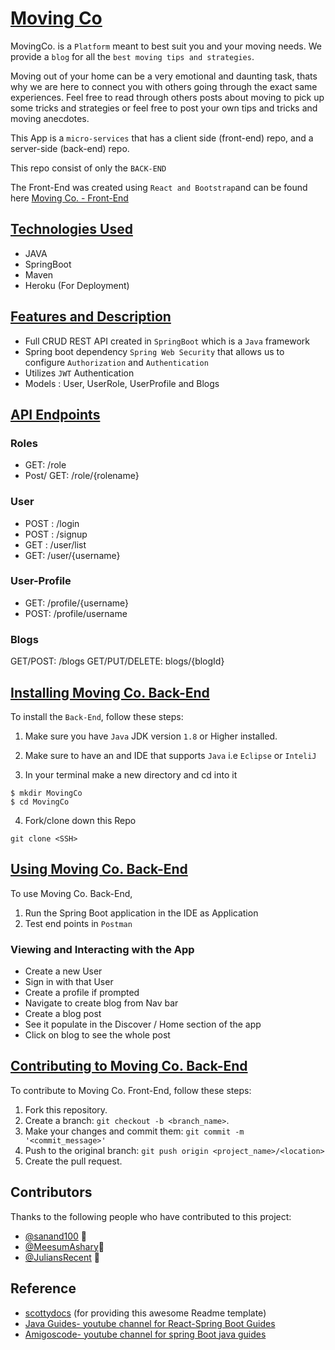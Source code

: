 # <ins>Moving Co</ins>

<!--- These are examples. See https://shields.io for others or to customize this set of shields. You might want to include dependencies, project status and licence info here --->

MovingCo. is a `Platform` meant to best suit you and your moving needs. We provide a `blog` for all the `best moving tips and strategies`.

Moving out of your home can be a very emotional and daunting task, thats why we are here to connect you with others going through the exact same experiences. Feel free to read through others posts about moving to pick up some tricks and strategies or feel free to post your own tips and tricks and moving anecdotes.

This App is a `micro-services` that has a client side (front-end) repo, and a server-side (back-end) repo.

This repo consist of only the `BACK-END`

The Front-End was created using `React and Bootstrap`and can be found here <a href="https://github.com/AnAppThatMovesYou/front-end-repo">Moving Co. - Front-End</a>

## <ins>Technologies Used</ins>

- JAVA
- SpringBoot
- Maven
- Heroku (For Deployment)

## <ins>Features and Description</ins>

- Full CRUD REST API created in `SpringBoot` which is a `Java` framework
- Spring boot dependency `Spring Web Security` that allows us to configure `Authorization` and `Authentication `
- Utilizes `JWT` Authentication
- Models : User, UserRole, UserProfile and Blogs

## <ins>API Endpoints</ins>

### Roles

- GET: /role
- Post/ GET: /role/{rolename}

### User

- POST : /login
- POST : /signup
- GET : /user/list
- GET: /user/{username}

### User-Profile

- GET: /profile/{username}
- POST: /profile/username

### Blogs

GET/POST: /blogs
GET/PUT/DELETE: blogs/{blogId}

## <ins>Installing Moving Co. Back-End</ins>

To install the `Back-End`, follow these steps:

1. Make sure you have `Java` JDK version `1.8` or Higher installed.

2. Make sure to have an and IDE that supports `Java` i.e `Eclipse` or `InteliJ`

3. In your terminal make a new directory and cd into it

```
$ mkdir MovingCo
$ cd MovingCo
```

4. Fork/clone down this Repo

```
git clone <SSH>
```

## <ins>Using Moving Co. Back-End</ins>

To use Moving Co. Back-End,

1. Run the Spring Boot application in the IDE as Application
2. Test end points in `Postman`

### Viewing and Interacting with the App

- Create a new User
- Sign in with that User
- Create a profile if prompted
- Navigate to create blog from Nav bar
- Create a blog post
- See it populate in the Discover / Home section of the app
- Click on blog to see the whole post

## <ins>Contributing to Moving Co. Back-End</ins>

<!--- If your README is long or you have some specific process or steps you want contributors to follow, consider creating a separate CONTRIBUTING.md file--->

To contribute to Moving Co. Front-End, follow these steps:

1. Fork this repository.
2. Create a branch: `git checkout -b <branch_name>`.
3. Make your changes and commit them: `git commit -m '<commit_message>'`
4. Push to the original branch: `git push origin <project_name>/<location>`
5. Create the pull request.

## Contributors

Thanks to the following people who have contributed to this project:

- [@sanand100](https://github.com/sanand100) 📖
- [@MeesumAshary](https://github.com/MeesumAshary)🐛
- [@JuliansRecent](https://github.com/JuliansRecent) 🐛

## Reference

- [scottydocs](https://github.com/scottydocs) (for providing this awesome Readme template)
- <a href= 'https://www.youtube.com/c/JavaGuides'> Java Guides- youtube channel for React-Spring Boot Guides</a>
- <a href= 'https://www.youtube.com/watch?v=VVn9OG9nfH0'>Amigoscode- youtube channel for spring Boot java guides</a>
